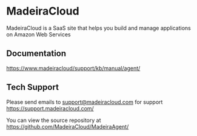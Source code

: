 MadeiraCloud
============
MadeiraCloud is a SaaS site that helps you build and manage applications on Amazon Web Services

Documentation
-------------
https://www.madeiracloud/support/kb/manual/agent/

Tech Support
---------------------------------------------------------------
Please send emails to support@madeiracloud.com for support
https://support.madeiracloud.com/

You can view the source repository at
https://github.com/MadeiraCloud/MadeiraAgent/
